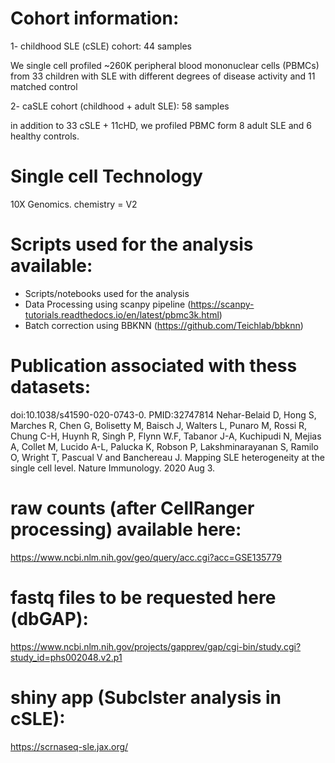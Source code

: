 # Cohort information:

1- childhood SLE (cSLE) cohort: 44 samples  

We single cell profiled ~260K peripheral blood mononuclear cells (PBMCs) from 33 children with
SLE with different degrees of disease activity and 11 matched control

2- caSLE cohort (childhood + adult SLE): 58 samples 

in addition to 33 cSLE + 11cHD, we profiled PBMC form 8 adult SLE and 6 healthy controls.

# Single cell Technology 

10X Genomics. chemistry = V2

# Scripts used for the analysis available:

- Scripts/notebooks used for the analysis 
- Data Processing using scanpy pipeline (https://scanpy-tutorials.readthedocs.io/en/latest/pbmc3k.html)
- Batch correction using BBKNN (https://github.com/Teichlab/bbknn)

# Publication associated with thess datasets: 

doi:10.1038/s41590-020-0743-0. PMID:32747814
Nehar-Belaid D, Hong S, Marches R, Chen G, Bolisetty M, Baisch J, Walters L, Punaro M, Rossi R, Chung C-H, Huynh R, Singh P, Flynn W.F, Tabanor J-A, Kuchipudi N, Mejias A, Collet M, Lucido A-L, Palucka K, Robson P, Lakshminarayanan S, Ramilo O, Wright T, Pascual V and Banchereau J. Mapping SLE heterogeneity at the single cell level. Nature Immunology. 2020 Aug 3. 


# raw counts (after CellRanger processing) available here: 
https://www.ncbi.nlm.nih.gov/geo/query/acc.cgi?acc=GSE135779

# fastq  files to be requested here (dbGAP): 
https://www.ncbi.nlm.nih.gov/projects/gapprev/gap/cgi-bin/study.cgi?study_id=phs002048.v2.p1

# shiny app (Subclster analysis in cSLE): 
 https://scrnaseq-sle.jax.org/

